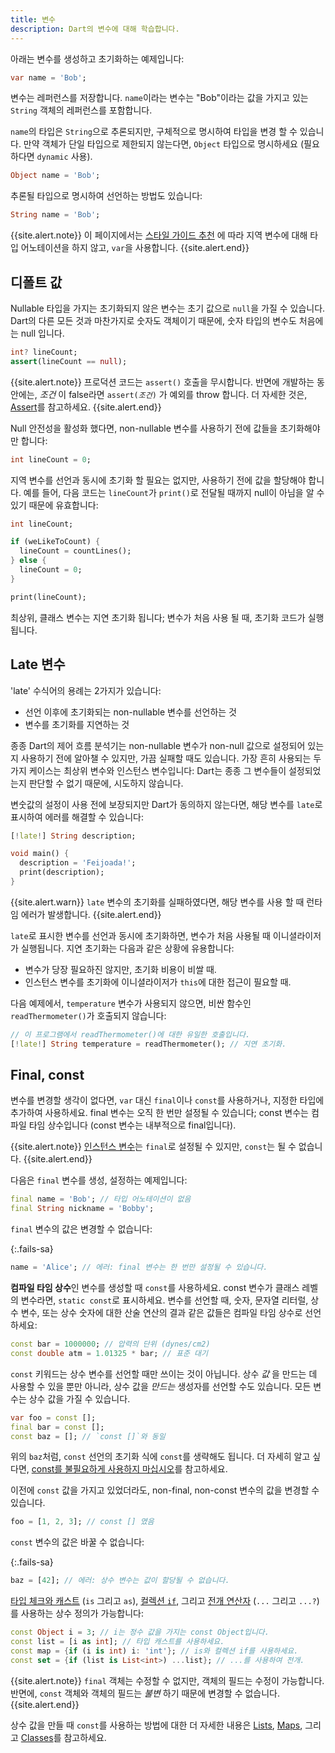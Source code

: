 ```yaml
---
title: 변수
description: Dart의 변수에 대해 학습합니다.
---
```


<?code-excerpt replace="/ *\/\/\s+ignore_for_file:[^\n]+\n//g; /(^|\n) *\/\/\s+ignore:[^\n]+\n/$1/g; /(\n[^\n]+) *\/\/\s+ignore:[^\n]+\n/$1\n/g; / *\/\/\s+ignore:[^\n]+//g; /([A-Z]\w*)\d\b/$1/g"?>

아래는 변수를 생성하고 초기화하는 예제입니다:

<?code-excerpt "misc/lib/language_tour/variables.dart (var-decl)"?>
```dart
var name = 'Bob';
```

변수는 레퍼런스를 저장합니다. `name`이라는 변수는 "Bob"이라는 값을
가지고 있는 `String` 객체의 레퍼런스를 포함합니다.

`name`의 타입은 `String`으로 추론되지만, 구체적으로 명시하여 타입을 변경 할 수 있습니다.
만약 객체가 단일 타입으로 제한되지 않는다면,
`Object` 타입으로 명시하세요 (필요하다면 `dynamic` 사용).

<?code-excerpt "misc/lib/language_tour/variables.dart (type-decl)"?>
```dart
Object name = 'Bob';
```

추론될 타입으로 명시하여 선언하는 방법도 있습니다:

<?code-excerpt "misc/lib/language_tour/variables.dart (static-types)"?>
```dart
String name = 'Bob';
```

{{site.alert.note}}
  이 페이지에서는 [스타일 가이드 추천](/guides/language/effective-dart/design#types)
  에 따라 지역 변수에 대해 타입 어노테이션을 하지 않고, `var`을 사용합니다.
{{site.alert.end}}


## 디폴트 값

Nullable 타입을 가지는 초기화되지 않은 변수는
초기 값으로 `null`을 가질 수 있습니다.
Dart의 다른 모든 것과 마찬가지로 숫자도 객체이기 때문에,
숫자 타입의 변수도 처음에는 null 입니다.

<?code-excerpt "misc/test/language_tour/variables_test.dart (var-null-init)"?>
```dart
int? lineCount;
assert(lineCount == null);
```

{{site.alert.note}}
  프로덕션 코드는 `assert()` 호출을 무시합니다. 반면에 개발하는 동안에는, 
  _조건_ 이 false라면 <code>assert(<em>조건</em>)</code> 가 예외를
  throw 합니다. 더 자세한 것은, [Assert][]를 참고하세요.
{{site.alert.end}}

Null 안전성을 활성화 했다면, non-nullable 변수를 사용하기 전에
값들을 초기화해야만 합니다:

<?code-excerpt "misc/lib/language_tour/variables.dart (var-ns-init)"?>
```dart
int lineCount = 0;
```

지역 변수를 선언과 동시에 초기화 할 필요는 없지만,
사용하기 전에 값을 할당해야 합니다.
예를 들어, 다음 코드는 `lineCount`가 `print()`로 전달될 때까지
null이 아님을 알 수 있기 때문에 유효합니다:

<?code-excerpt "misc/lib/language_tour/variables.dart (var-ns-flow)"?>
```dart
int lineCount;

if (weLikeToCount) {
  lineCount = countLines();
} else {
  lineCount = 0;
}

print(lineCount);
```

최상위, 클래스 변수는 지연 초기화 됩니다;
변수가 처음 사용 될 때, 초기화 코드가 실행됩니다.


## Late 변수

'late' 수식어의 용례는 2가지가 있습니다:

* 선언 이후에 초기화되는 non-nullable 변수를 선언하는 것
* 변수를 초기화를 지연하는 것

종종 Dart의 제어 흐름 분석기는 non-nullable 변수가
non-null 값으로 설정되어 있는지 사용하기 전에 알아챌 수 있지만,
가끔 실패할 때도 있습니다.
가장 흔히 사용되는 두 가지 케이스는 최상위 변수와 인스턴스 변수입니다:
Dart는 종종 그 변수들이 설정되었는지 판단할 수 없기 때문에,
시도하지 않습니다.

변숫값의 설정이 사용 전에 보장되지만
Dart가 동의하지 않는다면,
해당 변수를 `late`로 표시하여 에러를 해결할 수 있습니다:

<?code-excerpt "misc/lib/language_tour/variables.dart (var-late-top-level)" replace="/late/[!$&!]/g"?>
```dart
[!late!] String description;

void main() {
  description = 'Feijoada!';
  print(description);
}
```

{{site.alert.warn}}
  `late` 변수의 초기화를 실패하였다면,
  해당 변수를 사용 할 때 런타임 에러가 발생합니다.
{{site.alert.end}}

`late`로 표시한 변수를 선언과 동시에 초기화하면,
변수가 처음 사용될 때 이니셜라이저가 실행됩니다.
지연 초기화는 다음과 같은 상황에 유용합니다:

* 변수가 당장 필요하진 않지만,
  초기화 비용이 비쌀 때.
* 인스턴스 변수를 초기화에 이니셜라이저가
  `this`에 대한 접근이 필요할 때.

다음 예제에서,
`temperature` 변수가 사용되지 않으면,
비싼 함수인 `readThermometer()`가 호출되지 않습니다:

<?code-excerpt "misc/lib/language_tour/variables.dart (var-late-lazy)" replace="/late/[!$&!]/g"?>
```dart
// 이 프로그램에서 readThermometer()에 대한 유일한 호출입니다.
[!late!] String temperature = readThermometer(); // 지연 초기화.
```


## Final, const

변수를 변경할 생각이 없다면, `var` 대신 `final`이나 `const`를 사용하거나,
지정한 타입에 추가하여 사용하세요.
final 변수는 오직 한 번만 설정될 수 있습니다; const 변수는 컴파일 타임 상수입니다
(const 변수는 내부적으로 final입니다).

{{site.alert.note}}
  [인스턴스 변수][Instance variables]는 `final`로 설정될 수 있지만, `const`는 될 수 없습니다.
{{site.alert.end}}

다음은 `final` 변수를 생성, 설정하는 예제입니다:

<?code-excerpt "misc/lib/language_tour/variables.dart (final)"?>
```dart
final name = 'Bob'; // 타입 어노테이션이 없음
final String nickname = 'Bobby';
```

`final` 변수의 값은 변경할 수 없습니다:

{:.fails-sa}
<?code-excerpt "misc/lib/language_tour/variables.dart (cant-assign-to-final)"?>
```dart
name = 'Alice'; // 에러: final 변수는 한 번만 설정될 수 있습니다.
```

**컴파일 타임 상수**인 변수를 생성할 때 `const`를 사용하세요.
const 변수가 클래스 레벨의 변수라면, `static const`로 표시하세요.
변수를 선언할 때, 숫자, 문자열 리터럴, 상수 변수, 
또는 상수 숫자에 대한 산술 연산의 결과 같은 값들은 컴파일 타임 상수로 선언하세요:

<?code-excerpt "misc/lib/language_tour/variables.dart (const)"?>
```dart
const bar = 1000000; // 압력의 단위 (dynes/cm2)
const double atm = 1.01325 * bar; // 표준 대기
```

`const` 키워드는 상수 변수를 선언할 때만 쓰이는 것이 아닙니다.
상수 _값_ 을 만드는 데 사용할 수 있을 뿐만 아니라,
상수 값을 _만드는_ 생성자를 선언할 수도 있습니다.
모든 변수는 상수 값을 가질 수 있습니다.

<?code-excerpt "misc/lib/language_tour/variables.dart (const-vs-final)"?>
```dart
var foo = const [];
final bar = const [];
const baz = []; // `const []`와 동일
```

위의 `baz`처럼, `const` 선언의 초기화 식에 `const`를 생략해도 됩니다.
더 자세히 알고 싶다면, [const를 불필요하게 사용하지 마십시오][DON’T use const redundantly]를 참고하세요.

이전에 `const` 값을 가지고 있었더라도,
non-final, non-const 변수의 값을 변경할 수 있습니다.

<?code-excerpt "misc/lib/language_tour/variables.dart (reassign-to-non-final)"?>
```dart
foo = [1, 2, 3]; // const [] 였음
```

`const` 변수의 값은 바꿀 수 없습니다:

{:.fails-sa}
<?code-excerpt "misc/lib/language_tour/variables.dart (cant-assign-to-const)"?>
```dart
baz = [42]; // 에러: 상수 변수는 값이 할당될 수 없습니다.
```

[타입 체크와 캐스트][type checks and casts] (`is` 그리고 `as`),
[컬렉션 `if`][collection `if`],
그리고 [전개 연산자][spread operators] (`...` 그리고 `...?`)를
사용하는 상수 정의가 가능합니다:

<?code-excerpt "misc/lib/language_tour/variables.dart (const-dart-25)"?>
```dart
const Object i = 3; // i는 정수 값을 가지는 const Object입니다.
const list = [i as int]; // 타입 캐스트를 사용하세요.
const map = {if (i is int) i: 'int'}; // is와 컬렉션 if를 사용하세요.
const set = {if (list is List<int>) ...list}; // ...를 사용하여 전개.
```

{{site.alert.note}}
  `final` 객체는 수정할 수 없지만,
  객체의 필드는 수정이 가능합니다.
  반면에, `const` 객체와 객체의 필드는 _불변_ 하기 때문에
  변경할 수 없습니다.
{{site.alert.end}}

상수 값을 만들 때 `const`를 사용하는 방법에 대한 더 자세한 내용은 
[Lists][], [Maps][], 그리고 [Classes][]를 참고하세요.


[Assert]: /language/control-flow#assert
[Instance variables]: /language/classes#인스턴스-변수
[DON’T use const redundantly]: /guides/language/effective-dart/usage#const를-불필요하게-사용하지-마십시오
[type checks and casts]: /language/operators#타입-체크와-캐스트
[collection `if`]: /language/collections#제어-흐름-연산자
[spread operators]: /language/collections#전개-연산자
[Lists]: /language/collections#lists
[Maps]: /language/collections#maps
[Classes]: /language/classes

